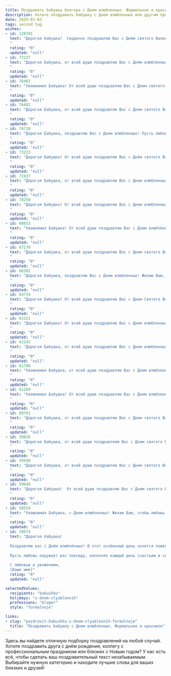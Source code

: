```yaml
---
title: Поздравить бабушку блогера с Днем влюбленных. Формальное и красивое
description: Хотите поздравить бабушку с Днем влюбленных или другим праздником? Наш ИИ создаст незабываемое поздравление, а вы обязательно выделитесь среди других.  
date: 2025-01-03
tags: second tag
wishes:
- id: 128701
  text: "Дорогая бабушка!  Сердечно поздравляю Вас с Днём святого Валентина! Пусть этот прекрасный праздник наполнит Вашу жизнь любовью, радостью и теплом. Желаю Вам крепкого здоровья, благополучия и множества ярких, незабываемых моментов. Пусть Ваше сердце всегда будет согрето вниманием и заботой близких людей. С любовью и уважением!
  "
  rating: "0"
  updated: "null"
- id: 77237
  text: "Дорогая Бабушка, от всей души поздравляю Вас с Днём влюблённых! Желаю Вам крепкого здоровья, светлых чувств и бесконечного счастья. Пусть этот день будет наполнен любовью, теплом и заботой близких людей.
  "
  rating: "0"
  updated: "null"
- id: 76403
  text: "Уважаемая Бабушка! От всей души поздравляю Вас с Днем святого Валентина! Желаю Вам море любви и заботы, крепкого здоровья, душевного тепла, благополучия и ярких, незабываемых моментов в жизни! Пусть каждый день будет наполнен радостью и счастьем!
  "
  rating: "0"
  updated: "null"
- id: 76402
  text: "Дорогая Бабушка, от всей души поздравляю Вас с Днем святого Валентина! Желаю Вам море любви, тепла, ярких впечатлений и прекрасного настроения! Спасибо за Вашу доброту и мудрость, которые Вы дарите всем вокруг.
  "
  rating: "0"
  updated: "null"
- id: 74710
  text: "Дорогая Бабушка, поздравляю Вас с Днем влюбленных! Пусть любовь и тепло, которые Вы дарите своим близким, возвращаются к Вам сторицей. Желаю Вам крепкого здоровья, вдохновения и радости каждый день!
  "
  rating: "0"
  updated: "null"
- id: 73223
  text: "Дорогая Бабушка! От всей души поздравляю Вас с Днём святого Валентина! Желаю Вам много любви, тепла и радости в этот день. Пусть Ваша жизнь будет наполнена  прекрасными моментами, а сердце всегда остаётся молодым и влюблённым!
  "
  rating: "0"
  updated: "null"
- id: 71937
  text: "Дорогая Бабушка, от всей души поздравляю Вас с Днем влюбленных! Пусть Ваше сердце всегда будет согрето любовью и заботой близких, а жизнь полна ярких красок и радостных моментов. Желаю Вам крепкого здоровья, благополучия и вдохновения в Вашем блогерском творчестве!
  "
  rating: "0"
  updated: "null"
- id: 70250
  text: "Дорогая Бабушка! От всей души поздравляю Вас с Днем влюбленных! Пусть в Вашем сердце всегда царит любовь, а жизнь будет наполнена радостью и светлыми эмоциями. Желаю Вам крепкого здоровья, бодрости духа и много-много счастливых моментов!
  "
  rating: "0"
  updated: "null"
- id: 68653
  text: "Уважаемая Бабушка! От всей души поздравляю Вас с Днем влюблённых! Желаю Вам в этот день почувствовать себя любимой и окружённой заботой близких. Пусть Ваша жизнь будет полна радости, тепла и приятных моментов, а блогерская деятельность приносит Вам вдохновение и признание.
  "
  rating: "0"
  updated: "null"
- id: 67170
  text: "Дорогая Бабушка, от всей души поздравляю Вас с Днем святого Валентина! Пусть Ваша жизнь будет наполнена любовью, радостью и заботой близких людей. Желаю Вам крепкого здоровья, долголетия и творческих успехов в Вашем блоге.
  "
  rating: "0"
  updated: "null"
- id: 66382
  text: "Дорогая Бабушка, поздравляю Вас с Днем влюбленных! Желаю Вам, чтобы рядом с Вами всегда была любовь, тепло и поддержка. Пусть Ваше сердце переполняет радость и светлые чувства!
  "
  rating: "0"
  updated: "null"
- id: 64734
  text: "Дорогая Бабушка! От всей души поздравляю Вас с Днем Святого Валентина! Желаю Вам много любви, тепла и радости в эти замечательные день. Пусть Ваш блог продолжает радовать ваших подписчиков интересными и актуальными материалами. С любовью и уважением!
  "
  rating: "0"
  updated: "null"
- id: 63151
  text: "Дорогая Бабушка! От всей души поздравляю Вас с Днем влюбленных! Пусть этот день подарит Вам море любви, тепла и радости от ваших близких. Желаю Вам крепкого здоровья, бодрости духа и вдохновения, которое Вы так щедро делитесь с нами в своем блоге.
  "
  rating: "0"
  updated: "null"
- id: 62242
  text: "Дорогая Бабушка, от всей души поздравляю Вас с Днем влюбленных! Пусть Ваше сердце всегда будет наполнено любовью, а жизнь – радостью и счастьем. Желаю Вам крепкого здоровья, оптимизма и вдохновения для новых блогерских проектов!
  "
  rating: "0"
  updated: "null"
- id: 61780
  text: "Уважаемая Бабушка, от всей души поздравляю Вас с Днем влюбленных! Желаю Вам бесконечной любви и нежности, радости, тепла и ярких впечатлений. Пусть Ваша жизнь будет полна прекрасных моментов, а Ваши таланты, как блогера, продолжают вдохновлять и радовать Ваших подписчиков.
  "
  rating: "0"
  updated: "null"
- id: 61269
  text: "Уважаемая Бабушка! От всей души поздравляю Вас с Днем влюбленных! Желаю Вам океана любви и нежности,  радости и тепла в сердце. Пусть Ваша жизнь будет наполнена яркими красками и счастьем.
  "
  rating: "0"
  updated: "null"
- id: 60761
  text: "Дорогая Бабушка, от всей души поздравляю Вас с Днем святого Валентина! Пусть этот день наполнит Ваше сердце теплом любви и заботы, а Ваша жизнь будет полна радостных моментов и ярких впечатлений. Желаю Вам крепкого здоровья, семейного благополучия и, конечно же, вдохновения для Вашего блога. Пусть Ваша аудитория всегда с нетерпением ждет новых интересных публикаций!
  "
  rating: "0"
  updated: "null"
- id: 59826
  text: "Дорогая Бабушка, от всей души поздравляем Вас с Днем святого Валентина! Пусть этот день подарит Вам любовь, тепло и радость! Желаем Вам крепкого здоровья, ярких впечатлений и бесконечной любви от всех, кто Вас окружает. Пусть Ваша блогерская деятельность приносит Вам только положительные эмоции и новых верных поклонников!
  "
  rating: "0"
  updated: "null"
- id: 59590
  text: "Дорогая Бабушка, от всей души поздравляю Вас с Днем святого Валентина! Желаю Вам крепкого здоровья, благополучия и  неиссякаемой любви! Пусть Ваши дни будут наполнены радостью, а сердце всегда сохраняет тепло и свет!
  "
  rating: "0"
  updated: "null"
- id: 59049
  text: "Дорогая Бабушка!  От всей души поздравляю Вас с Днем святого Валентина! Желаю Вам  оставаться такой же яркой, жизнерадостной и  любимой, как Ваши блоги. Пусть Ваше сердце всегда будет полным  любви и вдохновения!
  "
  rating: "0"
  updated: "null"
- id: 58554
  text: "Уважаемая Бабушка, с Днем влюбленных! Желаю Вам, чтобы любовь всегда согревала Ваше сердце, а близкие люди дарили Вам радость и заботу. Пусть Ваш блогерский талант приносит Вам вдохновение и признание!
  "
  rating: "0"
  updated: "null"
- id: 38074
  text: "Дорогая бабушка!
  
  Поздравляю вас с Днём влюблённых! В этот особенный день хочется пожелать вам неизменной радости, теплоты и гармонии в душе. Вы — источник вдохновения для всех нас, и ваша мудрость, доброта и забота всегда согревают сердца.
  
  Пусть любовь окружает вас повсюду, наполняя каждый день счастьем и светом. Желаю, чтобы ваша жизнь была яркой и насыщенной, а каждый момент приносил лишь положительные эмоции.
  
  С любовью и уважением,
  [Ваше имя]"
  rating: "0"
  updated: "null"

selectedValues:
  recipients: "babushku"
  holidays: "s-dnem-vlyublennih"
  professions: "bloger"
  style: "formalnoje"

links:
- slug: "pozdravit-babushku-s-dnem-vlyublennih-formalnoje"
  title: "Поздравить бабушку с Днем влюбленных. Формальное и красивое"
---
```


Здесь вы найдете отличную подборку поздравлений на любой случай.
Хотите поздравить друга с днём рождения, коллегу с профессиональным праздником или близких с Новым годом? У нас есть всё, чтобы сделать ваш поздравительный текст незабываемым. Выбирайте нужную категорию и находите лучшие слова для ваших близких и друзей!
